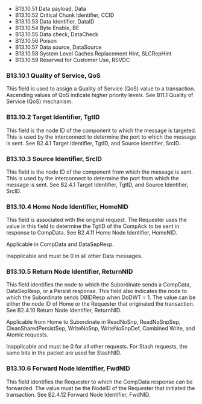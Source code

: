 - B13.10.51 Data payload, Data
- B13.10.52 Critical Chunk Identifier, CCID
- B13.10.53 Data Identifier, DataID
- B13.10.54 Byte Enable, BE
- B13.10.55 Data check, DataCheck
- B13.10.56 Poison
- B13.10.57 Data source, DataSource
- B13.10.58 System Level Caches Replacement Hint, SLCRepHint
- B13.10.59 Reserved for Customer Use, RSVDC

### B13.10.1 Quality of Service, QoS

This field is used to assign a Quality of Service (QoS) value to a transaction. Ascending values of QoS indicate higher priority levels. See B11.1 Quality of Service (QoS) mechanism.

### B13.10.2 Target Identifier, TgtID

This field is the node ID of the component to which the message is targeted. This is used by the interconnect to determine the port to which the message is sent. See B2.4.1 Target Identifier, TgtID, and Source Identifier, SrcID.

### B13.10.3 Source Identifier, SrcID

This field is the node ID of the component from which the message is sent. This is used by the interconnect to determine the port from which the message is sent. See B2.4.1 Target Identifier, TgtID, and Source Identifier, SrcID.

### B13.10.4 Home Node Identifier, HomeNID

This field is associated with the original request. The Requester uses the value in this field to determine the TgtID of the CompAck to be sent in response to CompData. See B2.4.11 Home Node Identifier, HomeNID.

Applicable in CompData and DataSepResp.

Inapplicable and must be 0 in all other Data messages.

### B13.10.5 Return Node Identifier, ReturnNID

This field identifies the node to which the Subordinate sends a CompData, DataSepResp, or a Persist response. This field also indicates the node to which the Subordinate sends DBIDResp when DoDWT = 1. The value can be either the node ID of Home or the Requester that originated the transaction. See B2.4.10 Return Node Identifier, ReturnNID.

Applicable from Home to Subordinate in ReadNoSnp, ReadNoSnpSep, CleanSharedPersistSep, WriteNoSnp, WriteNoSnpDef, Combined Write, and Atomic requests.

Inapplicable and must be 0 for all other requests. For Stash requests, the same bits in the packet are used for StashNID.

### B13.10.6 Forward Node Identifier, FwdNID

This field identifies the Requester to which the CompData response can be forwarded. The value must be the NodeID of the Requester that initiated the transaction. See B2.4.12 Forward Node Identifier, FwdNID.